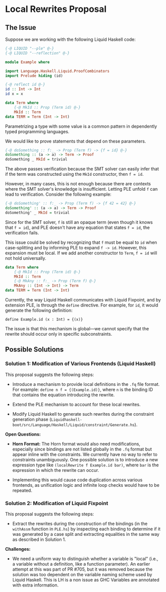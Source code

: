 # Local Rewrites Proposal

## The Issue

Suppose we are working with the following Liquid Haskell code:

```haskell
{-@ LIQUID "--ple" @-}
{-@ LIQUID "--reflection" @-}

module Example where

import Language.Haskell.Liquid.ProofCombinators
import Prelude hiding (id)

{-@ reflect id @-}
id :: Int -> Int
id x = x

data Term where
    {-@ MkId :: Prop (Term id) @-}
    MkId :: Term
data TERM = Term (Int -> Int)
```

Parametrizing a type with some value is a common pattern in dependently typed
programming languages.

We would like to prove statements that depend on these parameters.

```haskell
{-@ doSomething :: f:_ -> Prop (Term f) -> {f = id} @-}
doSomething :: (a -> a) -> Term -> Proof
doSomething _ MkId = trivial
```

The above passes verification because the SMT solver can easily infer that if
the term was constructed using the `MkId` constructor, then `f = id`.

However, in many cases, this is not enough because there are contexts where the
SMT solver's knowledge is insufficient. Letting PLE unfold `f` can lead to
verification. Consider the following example:

```haskell
{-@ doSomething' :: f:_ -> Prop (Term f) -> {f 42 = 42} @-}
doSomething' :: (a -> a) -> Term -> Proof
doSomething' _ MkId = trivial
```

Since for the SMT solver, `f` is still an opaque term (even though it knows that
`f = id`), and PLE doesn't have any equation that states `f = id`, the
verification fails.

This issue could be solved by recognizing that `f` must be equal to `id` when
case-splitting and by informing PLE to expand `f -> id`. However, this expansion
must be local. If we add another constructor to `Term`, `f = id` will not hold
universally.

```haskell
data Term where
    {-@ MkId :: Prop (Term id) @-}
    MkId :: Term
    {-@ MkAny :: f:_ -> Prop (Term f) @-}
    MkAny :: (Int -> Int) -> Term
data TERM = Term (Int -> Int)
```

Currently, the way Liquid Haskell communicates with Liquid Fixpoint, and by
extension PLE, is through the `define` directive. For example, for `id`, it
would generate the following definition:

```fq
define Example.id (x : Int) = {(x)}
```

The issue is that this mechanism is global—we cannot specify that the rewrite
should occur only in specific subconstraints.

## Possible Solutions

### Solution 1: Modification of Various Frontends (Liquid Haskell)

This proposal suggests the following steps:

- Introduce a mechanism to provide local definitions in the `.fq` file format.
  For example: `define n f = {(Example.id)}`, where `n` is the binding ID that
  contains the equation introducing the rewrite.
  
- Extend the PLE mechanism to account for these local rewrites.
  
- Modify Liquid Haskell to generate such rewrites during the constraint
  generation phase
  (`Liquidhaskell-boot/src/Language/Haskell/Liquid/constraint/Generate.hs`).

**Open Questions:**

- **Horn Format:** The Horn format would also need modifications, especially
  since bindings are not listed globally in the `.fq` format but appear inline
  with the constraints. We currently have no way to refer to constraints
  unambiguously. One possible solution is to introduce a new expression type
  like `(localRewrite f Example.id bar)`, where `bar` is the expression in which
  the rewrite can occur.

- Implementing this would cause code duplication across various frontends, as
  unification logic and infinite loop checks would have to be repeated.

### Solution 2: Modification of Liquid Fixpoint

This proposal suggests the following steps:

- Extract the rewrites during the construction of the bindings (in the
  `withAssm` function in `PLE.hs`) by inspecting each binding to determine if it
  was generated by a case split and extracting equalities in the same way as
  described in Solution 1.

**Challenges:**

- We need a uniform way to distinguish whether a variable is "local" (i.e., a
  variable without a definition, like a function parameter). An earlier attempt
  at this was part of PR #705, but it was removed because the solution was too
  dependent on the variable naming scheme used by Liquid Haskell. This is LH is
  a non issue as GHC Variables are annotated with extra information.
